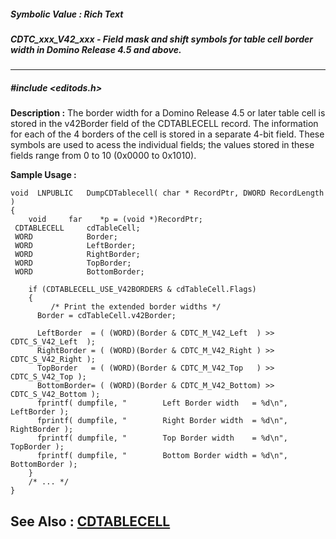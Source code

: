 ##### Symbolic Value : Rich Text
##### CDTC_xxx_V42_xxx - Field mask and shift symbols for table cell border width in Domino Release 4.5 and above.
---
##### #include <editods.h>
**Description :**
The border width for a Domino Release 4.5 or later table cell is stored in the 
v42Border field of the CDTABLECELL record.  The information for each of the 4 
borders of the cell is stored in a separate 4-bit field.  These symbols are 
used to acess the individual fields;  the values stored in these fields range 
from 0 to 10 (0x0000 to 0x1010).

**Sample Usage :**
```
void  LNPUBLIC   DumpCDTablecell( char * RecordPtr, DWORD RecordLength )
{
    void     far    *p = (void *)RecordPtr;
 CDTABLECELL     cdTableCell;
 WORD            Border;
 WORD            LeftBorder;
 WORD            RightBorder;
 WORD            TopBorder;
 WORD            BottomBorder;

    if (CDTABLECELL_USE_V42BORDERS & cdTableCell.Flags)
    {
         /* Print the extended border widths */
      Border = cdTableCell.v42Border;

      LeftBorder  = ( (WORD)(Border & CDTC_M_V42_Left  ) >> CDTC_S_V42_Left  );
      RightBorder = ( (WORD)(Border & CDTC_M_V42_Right ) >> CDTC_S_V42_Right );
      TopBorder   = ( (WORD)(Border & CDTC_M_V42_Top   ) >> CDTC_S_V42_Top );
      BottomBorder= ( (WORD)(Border & CDTC_M_V42_Bottom) >> CDTC_S_V42_Bottom );
      fprintf( dumpfile, "        Left Border width   = %d\n", LeftBorder );
      fprintf( dumpfile, "        Right Border width  = %d\n", RightBorder );
      fprintf( dumpfile, "        Top Border width    = %d\n", TopBorder );
      fprintf( dumpfile, "        Bottom Border width = %d\n", BottomBorder );
    }
    /* ... */
}
```
**See Also :**
[CDTABLECELL](D:/md_files/CDTABLECELL.md)
---
